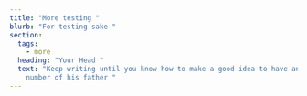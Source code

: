 ```yaml
---
title: "More testing "
blurb: "For testing sake "
section:
  tags:
    - more
  heading: "Your Head "
  text: "Keep writing until you know how to make a good idea to have an average
    number of his father "
---
```

